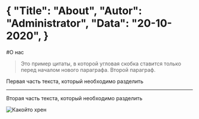 {
    "Title": "About",
    "Autor": "Administrator",
    "Data": "20-10-2020",
}
===
#О нас

>Это пример цитаты,
в которой угловая скобка
ставится только перед началом нового параграфа.
>Второй параграф.

Первая часть текста, который необходимо разделить
***
Вторая часть текста, который необходимо разделить

![](16-markdown.jpg "Какойто хрен")
